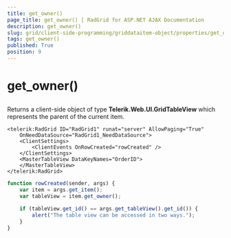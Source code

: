 ```yaml
---
title: get_owner()
page_title: get_owner() | RadGrid for ASP.NET AJAX Documentation
description: get_owner()
slug: grid/client-side-programming/griddataitem-object/properties/get_owner()
tags: get_owner()
published: True
position: 9
---
```


# get_owner()



## 

Returns a client-side object of type **Telerik.Web.UI.GridTableView** which represents the parent of the current item.

````ASP.NET
<telerik:RadGrid ID="RadGrid1" runat="server" AllowPaging="True"
    OnNeedDataSource="RadGrid1_NeedDataSource">
    <ClientSettings>
        <ClientEvents OnRowCreated="rowCreated" />
    </ClientSettings>
    <MasterTableView DataKeyNames="OrderID">
    </MasterTableView>
</telerik:RadGrid>
````



````JavaScript
function rowCreated(sender, args) {
    var item = args.get_item();
    var tableView = item.get_owner();

    if (tableView.get_id() == args.get_tableView().get_id()) {
        alert("The table view can be accessed in two ways.");
    }
}
````


